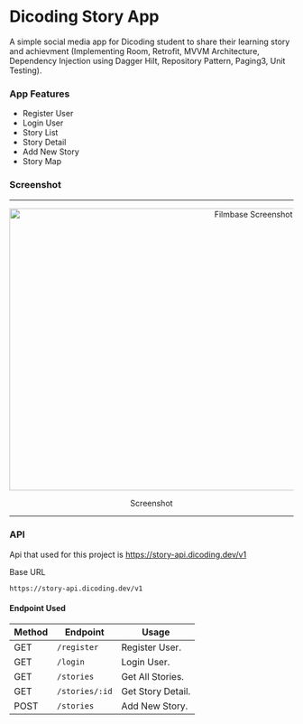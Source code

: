 # Dicoding Story App
A simple social media app for Dicoding student to share their learning story and achievment (Implementing Room, Retrofit, MVVM Architecture, Dependency Injection using Dagger Hilt, Repository Pattern, Paging3, Unit Testing).

### App Features
* Register User
* Login User
* Story List
* Story Detail
* Add New Story
* Story Map

### Screenshot
<span align="center">
 <hr>
 <p align="center"><img src="screenshot/banner.png" alt="Filmbase Screenshot" width="850" height="500"></p>
 <p align="center">Screenshot</p>
 <hr>
 </span>

### API
Api that used for this project is https://story-api.dicoding.dev/v1

Base URL
```
https://story-api.dicoding.dev/v1
```

#### Endpoint Used

|Method | Endpoint | Usage |
| ---- | ---- | --------------- |
|GET| `/register` | Register User.|
|GET| `/login` | Login User.| 
|GET| `/stories` | Get All Stories.| 
|GET| `/stories/:id` | Get Story Detail.| 
|POST| `/stories` | Add New Story.| 

